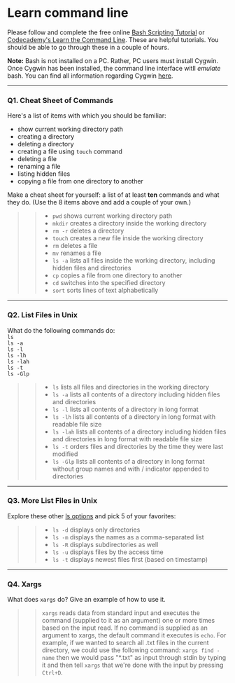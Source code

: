# Learn command line

Please follow and complete the free online [Bash Scripting Tutorial](https://ryanstutorials.net/bash-scripting-tutorial/) or [Codecademy's Learn the Command Line](https://www.codecademy.com/learn/learn-the-command-line). These are helpful tutorials. You should be able to go through these in a couple of hours.

**Note:** Bash is not installed on a PC. Rather, PC users must install Cygwin. Once Cygwin has been installed, the command line interface witll _emulate_ bash. You can find all information regarding Cygwin [here](https://www.cygwin.com/).

---

### Q1.  Cheat Sheet of Commands  

Here's a list of items with which you should be familiar:  
* show current working directory path
* creating a directory
* deleting a directory
* creating a file using `touch` command
* deleting a file
* renaming a file
* listing hidden files
* copying a file from one directory to another

Make a cheat sheet for yourself: a list of at least **ten** commands and what they do.  (Use the 8 items above and add a couple of your own.)  

> > * `pwd`   shows current working directory path
> > * `mkdir` creates a directory inside the working directory
> > * `rm -r` deletes a directory
> > * `touch` creates a new file inside the working directory
> > * `rm`    deletes a file
> > * `mv`    renames a file
> > * `ls -a` lists all files inside the working directory, including hidden files and directories
> > * `cp`    copies a file from one directory to another
> > * `cd`    switches into the specified directory
> > * `sort`  sorts lines of text alphabetically

---

### Q2.  List Files in Unix   

What do the following commands do:  
`ls`  
`ls -a`  
`ls -l`  
`ls -lh`  
`ls -lah`  
`ls -t`  
`ls -Glp`  

> > * `ls`      lists all files and directories in the working directory
> > * `ls -a`   lists all contents of a directory including hidden files and directories
> > * `ls -l`   lists all contents of a directory in long format
> > * `ls -lh`  lists all contents of a directory in long format with readable file size
> > * `ls -lah` lists all contents of a directory including hidden files and directories in long format with readable file size
> > * `ls -t`   orders files and directories by the time they were last modified
> > * `ls -Glp` lists all contents of a directory in long format without group names and with / indicator appended to directories

---

### Q3.  More List Files in Unix  

Explore these other [ls options](http://www.techonthenet.com/unix/basic/ls.php) and pick 5 of your favorites:

> > * `ls -d` displays only directories
> > * `ls -m` displays the names as a comma-separated list
> > * `ls -R` displays subdirectories as well
> > * `ls -u` displays files by the access time
> > * `ls -t` displays newest files first (based on timestamp)

---

### Q4.  Xargs   

What does `xargs` do? Give an example of how to use it.

> > `xargs` reads data from standard input and executes the command (supplied to it as an argument) one or more times based on the input read.
> > If no command is supplied as an argument to xargs, the default command it executes is `echo`.
> > For example, if we wanted to search all .txt files in the current directory, we could use the following command: 
> > `xargs find -name`
> > then we would pass "\*.txt" as input through stdin by typing it and then tell `xargs` that we're done with the input by pressing `Ctrl+D`.
 

